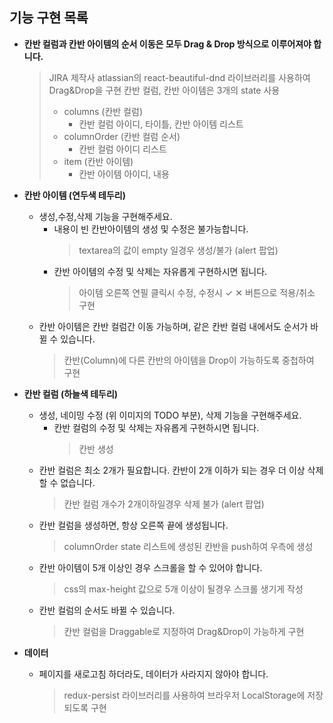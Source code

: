 ## 기능 구현 목록

- **칸반 컬럼과 칸반 아이템의 순서 이동은 모두 Drag & Drop 방식으로 이루어져야 합니다.**  
    > JIRA 제작사 atlassian의 react-beautiful-dnd 라이브러리를 사용하여 Drag&Drop을 구현
    > 칸반 컬럼, 칸반 아이템은 3개의 state 사용
    > + columns (칸반 컬럼)
    >   + 칸반 컬럼 아이디, 타이틀, 칸반 아이템 리스트
    > + columnOrder (칸반 컬럼 순서)
    >   + 칸반 컬럼 아이디 리스트
    > + item (칸반 아이템)
    >   + 칸반 아이템 아이디, 내용  


- **칸반 아이템 (연두색 테두리)**
    - 생성,수정,삭제 기능을 구현해주세요.
        - 내용이 빈 칸반아이템의 생성 및 수정은 불가능합니다.
          > textarea의 값이 empty 일경우 생성/불가 (alert 팝업)
        - 칸반 아이템의 수정 및 삭제는 자유롭게 구현하시면 됩니다.
          > 아이템 오른쪽 연필 클릭시 수정, 수정시 ✓ ✕ 버튼으로 적용/취소 구현
    - 칸반 아이템은 칸반 컬럼간 이동 가능하며, 같은 칸반 컬럼 내에서도 순서가 바뀔 수 있습니다.
      > 칸반(Column)에 다른 칸반의 아이템을 Drop이 가능하도록 중첩하여 구현
- **칸반 컬럼 (하늘색 테두리)**
    - 생성, 네이밍 수정 (위 이미지의 TODO 부분), 삭제 기능을 구현해주세요.
        - 칸반 컬럼의 수정 및 삭제는 자유롭게 구현하시면 됩니다.
          > 칸반 생성
    - 칸반 컬럼은 최소 2개가 필요합니다. 칸반이 2개 이하가 되는 경우 더 이상 삭제할 수 없습니다.
      > 칸반 컬럼 개수가 2개이하일경우 삭제 불가 (alert 팝업)
    - 칸반 컬럼을 생성하면, 항상 오른쪽 끝에 생성됩니다.
      > columnOrder state 리스트에 생성된 칸반을 push하여 우측에 생성
    - 칸반 아이템이 5개 이상인 경우 스크롤을 할 수 있어야 합니다.
      > css의 max-height 값으로 5개 이상이 될경우 스크롤 생기게 작성
    - 칸반 컬럼의 순서도 바뀔 수 있습니다.
      > 칸반 컬럼을 Draggable로 지정하여 Drag&Drop이 가능하게 구현
    
- **데이터**
    - 페이지를 새로고침 하더라도, 데이터가 사라지지 않아야 합니다.
      > redux-persist 라이브러리를 사용하여 브라우저 LocalStorage에 저장되도록 구현  